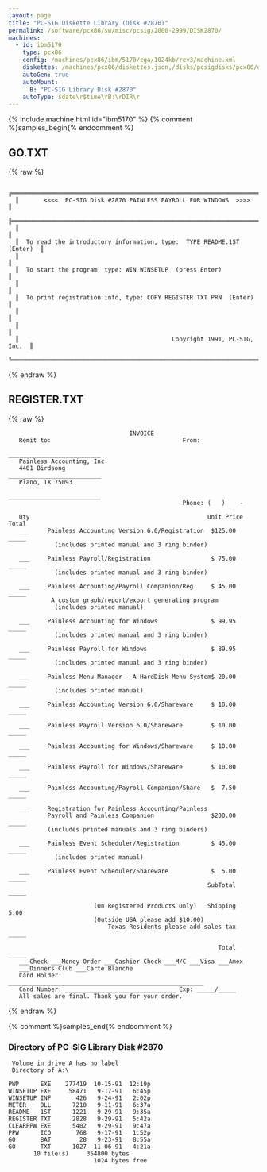 ```yaml
---
layout: page
title: "PC-SIG Diskette Library (Disk #2870)"
permalink: /software/pcx86/sw/misc/pcsig/2000-2999/DISK2870/
machines:
  - id: ibm5170
    type: pcx86
    config: /machines/pcx86/ibm/5170/cga/1024kb/rev3/machine.xml
    diskettes: /machines/pcx86/diskettes.json,/disks/pcsigdisks/pcx86/diskettes.json
    autoGen: true
    autoMount:
      B: "PC-SIG Library Disk #2870"
    autoType: $date\r$time\rB:\rDIR\r
---
```


{% include machine.html id="ibm5170" %}
{% comment %}samples_begin{% endcomment %}

## GO.TXT

{% raw %}
```
  ╔═════════════════════════════════════════════════════════════════════════╗
  ║       <<<<  PC-SIG Disk #2870 PAINLESS PAYROLL FOR WINDOWS  >>>>        ║
  ╠═════════════════════════════════════════════════════════════════════════╣
  ║                                                                         ║
  ║  To read the introductory information, type:  TYPE README.1ST  (Enter)  ║
  ║                                                                         ║
  ║  To start the program, type: WIN WINSETUP  (press Enter)                ║
  ║                                                                         ║
  ║  To print registration info, type: COPY REGISTER.TXT PRN  (Enter)       ║
  ║                                                                         ║
  ║                                                                         ║
  ║                                           Copyright 1991, PC-SIG, Inc.  ║
  ╚═════════════════════════════════════════════════════════════════════════╝
```
{% endraw %}

## REGISTER.TXT

{% raw %}
```
                                  INVOICE
   Remit to:                                     From:
                                                 __________________________
   Painless Accounting, Inc.
   4401 Birdsong                                 __________________________
   Plano, TX 75093
                                                 __________________________
                                                 Phone: (   )    -

   Qty                                                  Unit Price    Total
   ___     Painless Accounting Version 6.0/Registration  $125.00      _____
             (includes printed manual and 3 ring binder)

   ___     Painless Payroll/Registration                 $ 75.00      _____
             (includes printed manual and 3 ring binder)

   ___     Painless Accounting/Payroll Companion/Reg.    $ 45.00      _____
            A custom graph/report/export generating program
             (includes printed manual)

   ___     Painless Accounting for Windows               $ 99.95      _____
             (includes printed manual and 3 ring binder)

   ___     Painless Payroll for Windows                  $ 89.95      _____
             (includes printed manual and 3 ring binder)

   ___     Painless Menu Manager - A HardDisk Menu System$ 20.00      _____
             (includes printed manual)

   ___     Painless Accounting Version 6.0/Shareware     $ 10.00      _____

   ___     Painless Payroll Version 6.0/Shareware        $ 10.00      _____

   ___     Painless Accounting for Windows/Shareware     $ 10.00      _____

   ___     Painless Payroll for Windows/Shareware        $ 10.00      _____

   ___     Painless Accounting/Payroll Companion/Share   $  7.50      _____

   ___     Registration for Painless Accounting/Painless
           Payroll and Painless Companion                $200.00      _____
           (includes printed manuals and 3 ring binders)

   ___     Painless Event Scheduler/Registration         $ 45.00      _____
             (includes printed manual)

   ___     Painless Event Scheduler/Shareware            $  5.00      _____
                                                        SubTotal      _____

                        (On Registered Products Only)   Shipping       5.00
                        (Outside USA please add $10.00)
                            Texas Residents please add sales tax      _____

                                                           Total      _____
   ___Check ___Money Order ___Cashier Check ___M/C ___Visa ___Amex
   ___Dinners Club ___Carte Blanche
   Card Holder: _______________________________________________________
   Card Number: _______________________________ Exp: _____/_____
   All sales are final. Thank you for your order.

```
{% endraw %}

{% comment %}samples_end{% endcomment %}

### Directory of PC-SIG Library Disk #2870

     Volume in drive A has no label
     Directory of A:\

    PWP      EXE    277419  10-15-91  12:19p
    WINSETUP EXE     58471   9-17-91   6:45p
    WINSETUP INF       426   9-24-91   2:02p
    METER    DLL      7210   9-11-91   6:37a
    README   1ST      1221   9-29-91   9:35a
    REGISTER TXT      2828   9-29-91   5:42a
    CLEARPPW EXE      5402   9-29-91   9:47a
    PPW      ICO       768   9-17-91   1:52p
    GO       BAT        28   9-23-91   8:55a
    GO       TXT      1027  11-06-91   4:21a
           10 file(s)     354800 bytes
                            1024 bytes free
